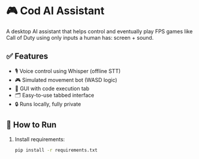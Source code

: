 # 🎮 Cod AI Assistant

A desktop AI assistant that helps control and eventually play FPS games like Call of Duty using only inputs a human has: screen + sound.

## ✅ Features

- 🎙️ Voice control using Whisper (offline STT)
- 🎮 Simulated movement bot (WASD logic)
- 🧠 GUI with code execution tab
- 🗂️ Easy-to-use tabbed interface
- 🔒 Runs locally, fully private

## 🚀 How to Run

1. Install requirements:
   ```bash
   pip install -r requirements.txt
